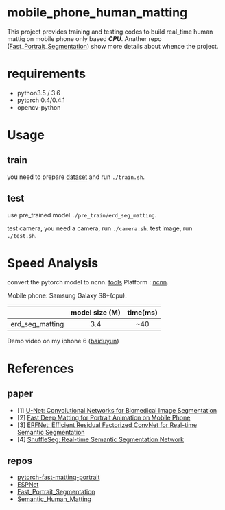 # mobile_phone_human_matting
This project provides training and testing codes to build real_time human mattig on mobile phone only based ***CPU***. Anather repo ([Fast_Portrait_Segmentation](https://github.com/lizhengwei1992/Fast_Portrait_Segmentation)) show more details about whence the project.

# requirements
- python3.5 / 3.6
- pytorch 0.4/0.4.1
- opencv-python

# Usage 

## train

you need to prepare [dataset](https://github.com/lizhengwei1992/Fast_Portrait_Segmentation/tree/master/dataset) and run ```./train.sh```.

## test
use pre_trained model ```./pre_train/erd_seg_matting```.

test camera, you need a camera, run ```./camera.sh```.
test image, run ```./test.sh```.

# Speed Analysis
convert the pytorch model to ncnn. [tools](https://github.com/starimeL/PytorchConverter)
Platform    : [ncnn](https://github.com/Tencent/ncnn).

Mobile phone: Samsung Galaxy S8+(cpu).


|            | model size (M) | time(ms)      | 
| ---------- | :-----------:  | :-----------: |
| erd_seg_matting    |          3.4     |     ~40          |

Demo video on my iphone 6 ([baiduyun](https://pan.baidu.com/s/1nieS7dSMw6Kwzsa1dz4egA))


# References

## paper
- [1]  [U-Net: Convolutional Networks for Biomedical Image Segmentation](https://arxiv.org/pdf/1505.04597.pdf)
- [2] [Fast Deep Matting for Portrait Animation on Mobile Phone](https://arxiv.org/pdf/1707.08289.pdf)
- [3] [ERFNet: Efficient Residual Factorized ConvNet for Real-time Semantic Segmentation](http://www.robesafe.es/personal/eduardo.romera/pdfs/Romera17tits.pdf)
- [4] [ShuffleSeg: Real-time Semantic Segmentation Network](https://arxiv.org/pdf/1803.03816.pdf)
## repos
- [pytorch-fast-matting-portrait](https://github.com/huochaitiantang/pytorch-fast-matting-portrait)
- [ESPNet](https://github.com/sacmehta/ESPNet)
- [Fast_Portrait_Segmentation](https://github.com/lizhengwei1992/Fast_Portrait_Segmentation)
- [Semantic_Human_Matting](https://github.com/lizhengwei1992/Semantic_Human_Matting)






